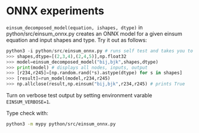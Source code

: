 # ONNX experiments

`einsum_decomposed_model(equation, ishapes, dtype)` in python/src/einsum_onnx.py creates an ONNX model for a given einsum equation and input shapes and type. Try it out as follows:
```python
python3 -i python/src/einsum_onnx.py # runs self test and takes you to python3 repl
>>> shapes,dtype=[(2,3,4),(2,4,5)],np.float32
>>> model=einsum_decomposed_model("bij,bjk",shapes,dtype)
>>> print(model) # displays all nodes, inputs, output
>>> [r234,r245]=[np.random.rand(*s).astype(dtype) for s in shapes]
>>> [result]=run_model(model,r234,r245)
>>> np.allclose(result,np.einsum("bij,bjk",r234,r245) # prints True
```

Turn on verbose test output by setting environment varable `EINSUM_VERBOSE=1`.

Type check with:
```bash
python3 -m mypy python/src/einsum_onnx.py
```
